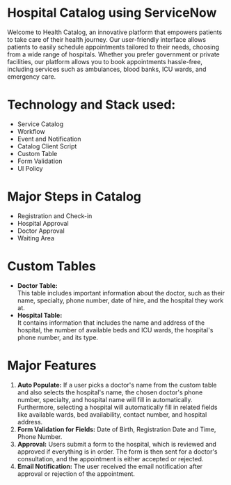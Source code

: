 # Hospital Catalog using ServiceNow
Welcome to Health Catalog, an innovative platform that empowers patients to take care of their health journey. Our user-friendly interface allows patients to easily schedule appointments tailored to their needs, choosing from a wide range of hospitals. Whether you prefer government or private facilities, our platform allows you to book appointments hassle-free, including services such as ambulances, blood banks, ICU wards, and emergency care.

# Technology and Stack used:
<ul>
  <li>Service Catalog</li>
  <li>Workflow</li>
  <li>Event and Notification</li>
  <li>Catalog Client Script</li>
  <li>Custom Table</li>
  <li>Form Validation</li>
  <li>UI Policy</li>
</ul>

# Major Steps in Catalog
<ul>
  <li>Registration and Check-in</li>
  <li>Hospital Approval</li>
  <li>Doctor Approval</li>
  <li>Waiting Area</li>
</ul>

# Custom Tables
<ul>
  <li><b>Doctor Table:</b></li> This table includes important information about the doctor, such as their name, specialty, phone number, date of hire, and the hospital they work at.
    <li><b>Hospital Table:</b></li> It contains information that includes the name and address of the hospital, the number of available beds and ICU wards, the hospital's phone number, and its type. 
</ul>

# Major Features
<ol>
  <li>
    <b>Auto Populate:</b> If a user picks a doctor's name from the custom table and also selects the hospital's name, the chosen doctor's phone number, specialty, and hospital name will fill in automatically. Furthermore, selecting a hospital will automatically fill in related fields like available wards, bed availability, contact number, and hospital address.
  </li>
  <li>
    <b>Form Validation for Fields:</b> Date of Birth, Registration Date and Time, Phone Number. 
  </li>
  <li>
  <b>Approval:</b> Users submit a form to the hospital, which is reviewed and approved if everything is in order. The form is then sent for a doctor's consultation, and the appointment is either accepted or rejected.
  </li>
  <li><b>Email Notification:</b> The user received the email notification after approval or rejection of the appointment.
  </li>
</ol>
  
